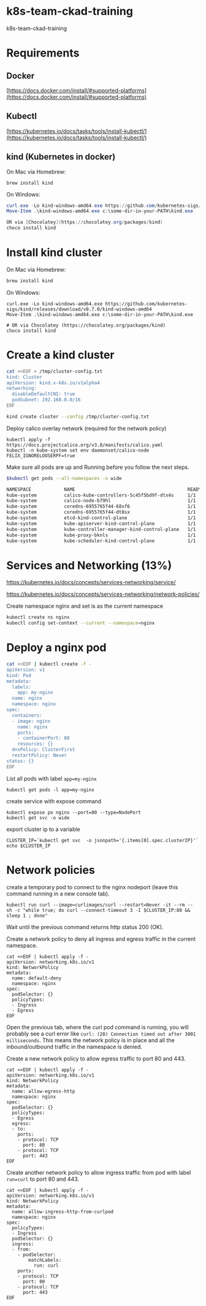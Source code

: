 # k8s-team-ckad-training
k8s-team-ckad-training



# Requirements

## Docker 
[https://docs.docker.com/install/#supported-platforms](https://docs.docker.com/install/#supported-platforms)

## Kubectl 

[https://kubernetes.io/docs/tasks/tools/install-kubectl/](https://kubernetes.io/docs/tasks/tools/install-kubectl/)

## kind (Kubernetes in docker)

On Mac via Homebrew:

```console
brew install kind
```

On Windows:

```powershell
curl.exe -Lo kind-windows-amd64.exe https://github.com/kubernetes-sigs/kind/releases/download/v0.7.0/kind-windows-amd64
Move-Item .\kind-windows-amd64.exe c:\some-dir-in-your-PATH\kind.exe

OR via [Chocolatey](https://chocolatey.org/packages/kind)
choco install kind
```

# Install kind cluster 

On Mac via Homebrew:
```sh
brew install kind
```

On Windows:
```
curl.exe -Lo kind-windows-amd64.exe https://github.com/kubernetes-sigs/kind/releases/download/v0.7.0/kind-windows-amd64
Move-Item .\kind-windows-amd64.exe c:\some-dir-in-your-PATH\kind.exe

# OR via Chocolatey (https://chocolatey.org/packages/kind)
choco install kind
```


# Create a kind cluster

```sh
cat <<EOF > /tmp/cluster-config.txt 
kind: Cluster
apiVersion: kind.x-k8s.io/v1alpha4
networking:
  disableDefaultCNI: true 
  podSubnet: 192.168.0.0/16 
EOF

kind create cluster --config /tmp/cluster-config.txt 
```

Deploy calico overlay network (required for the network policy)

```
kubectl apply -f https://docs.projectcalico.org/v3.8/manifests/calico.yaml
kubectl -n kube-system set env daemonset/calico-node FELIX_IGNORELOOSERPF=true
```

Make sure all pods are up and Running before you follow the next steps.


```sh
$kubectl get pods --all-namespaces -o wide

NAMESPACE            NAME                                         READY   STATUS    RESTARTS   AGE     IP             NODE                 NOMINATED NODE   READINESS GATES
kube-system          calico-kube-controllers-5c45f5bd9f-dtx4s     1/1     Running   0          2m31s   192.168.82.1   kind-control-plane   <none>           <none>
kube-system          calico-node-b79hl                            1/1     Running   0          2m30s   172.17.0.2     kind-control-plane   <none>           <none>
kube-system          coredns-6955765f44-68xf6                     1/1     Running   0          2m31s   192.168.82.2   kind-control-plane   <none>           <none>
kube-system          coredns-6955765f44-dt8sx                     1/1     Running   0          2m30s   192.168.82.4   kind-control-plane   <none>           <none>
kube-system          etcd-kind-control-plane                      1/1     Running   0          2m43s   172.17.0.2     kind-control-plane   <none>           <none>
kube-system          kube-apiserver-kind-control-plane            1/1     Running   0          2m43s   172.17.0.2     kind-control-plane   <none>           <none>
kube-system          kube-controller-manager-kind-control-plane   1/1     Running   0          2m43s   172.17.0.2     kind-control-plane   <none>           <none>
kube-system          kube-proxy-bknls                             1/1     Running   0          2m30s   172.17.0.2     kind-control-plane   <none>           <none>
kube-system          kube-scheduler-kind-control-plane            1/1     Running   0          2m43s   172.17.0.2     kind-control-plane   <none>           <none>
```

# Services and Networking (13%)

https://kubernetes.io/docs/concepts/services-networking/service/

https://kubernetes.io/docs/concepts/services-networking/network-policies/

Create namespace nginx and set is as the current namespace

```sh
kubectl create ns nginx
kubectl config set-context --current --namespace=nginx 
```

# Deploy a nginx pod
```sh
cat <<EOF | kubectl create -f - 
apiVersion: v1
kind: Pod
metadata:
  labels:
    app: my-nginx
  name: nginx
  namespace: nginx
spec:
  containers:
  - image: nginx
    name: nginx
    ports:
    - containerPort: 80
    resources: {}
  dnsPolicy: ClusterFirst
  restartPolicy: Never
status: {}
EOF
````

List all pods with label `app=my-nginx`
```
kubectl get pods -l app=my-nginx
```

create service with expose command

```
kubectl expose po nginx --port=80 --type=NodePort
kubectl get svc -o wide
```

export cluster ip to a variable
```
CLUSTER_IP=`kubectl get svc  -o jsonpath='{.items[0].spec.clusterIP}'`
echo $CLUSTER_IP
```

# Network policies 

create a temporary pod to connect to the nginx nodeport (leave this command running in a new console tab).

```
kubectl run curl --image=curlimages/curl --restart=Never -it --rm -- sh -c "while true; do curl --connect-timeout 3 -I $CLUSTER_IP:80 && sleep 1 ; done"
```

Wait until the previous command returns http status 200 (OK). 

Create a network policy to deny all ingress and egress traffic in the current namespace. 
```
cat <<EOF | kubectl apply -f - 
apiVersion: networking.k8s.io/v1
kind: NetworkPolicy
metadata:
  name: default-deny
  namespace: nginx
spec:
  podSelector: {}   
  policyTypes:
  - Ingress
  - Egress
EOF
```

Open the previous tab, where the curl pod command is running, you will probably see a curl error like `curl: (28) Connection timed out after 3001 milliseconds`. This means the network policy is in place and all the inbound/outbound traffic in the namespace is denied. 

Create a new network policy to allow egress traffic to port 80 and 443.

```
cat <<EOF | kubectl apply -f - 
apiVersion: networking.k8s.io/v1
kind: NetworkPolicy
metadata:
  name: allow-egress-http
  namespace: nginx
spec:
  podSelector: {}
  policyTypes:
  - Egress
  egress:
  - to:
    ports:
    - protocol: TCP
      port: 80
    - protocol: TCP
      port: 443
EOF
```

Create another network policy to allow ingress traffic from pod with label `run=curl` to port 80 and 443.

```
cat <<EOF | kubectl apply -f - 
apiVersion: networking.k8s.io/v1
kind: NetworkPolicy
metadata:
  name: allow-ingress-http-from-curlpod
  namespace: nginx
spec:
  policyTypes:
  - Ingress
  podSelector: {}
  ingress:
  - from:    
    - podSelector:
        matchLabels:
          run: curl
    ports:
    - protocol: TCP
      port: 80
    - protocol: TCP
      port: 443        
EOF
```
